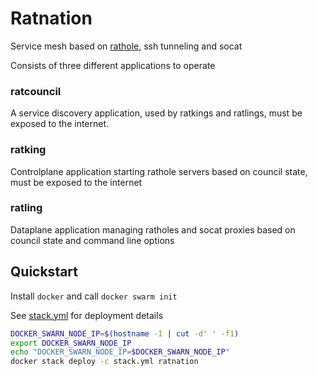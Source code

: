 # Ratnation 

Service mesh based on [rathole](https://github.com/rapiz1/rathole), ssh tunneling and socat

Consists of three different applications to operate

### ratcouncil
A service discovery application, used by ratkings and ratlings, must be exposed to the internet.

### ratking
Controlplane application starting rathole servers based on council state, must be exposed to the internet

### ratling
Dataplane application managing ratholes and socat proxies based on council state and command line options


## Quickstart

Install `docker` and call `docker swarm init`

See [stack.yml](./stack.yml) for deployment details

```bash
DOCKER_SWARN_NODE_IP=$(hostname -I | cut -d' ' -f1)
export DOCKER_SWARN_NODE_IP
echo "DOCKER_SWARN_NODE_IP=$DOCKER_SWARN_NODE_IP"
docker stack deploy -c stack.yml ratnation
```
